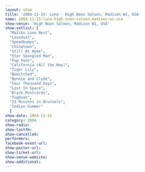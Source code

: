 ```yaml
---
layout: show
title: '2004-11-15: Luna - High Noon Saloon, Madison WI, USA'
name: 2004-11-15-luna-high-noon-saloon-madison-wi-usa
show-venue: 'High Noon Saloon, Madison WI, USA'
show-setlist: [
  "Malibu Love Nest",
  "Lovedust",
  "Speedbumps",
  "Chinatown",
  "Still At Home",
  "Star Spangled Man",
  "Pup Tent",
  "California (All the Way)",
  "Tiger Lily",
  "Bewitched",
  "Bonnie and Clyde",
  "Four Thousand Days",
  "Lost In Space",
  "Black Postcards",
  "Tugboat",
  "23 Minutes in Brussels",
  "Indian Summer"
  ]
show-date: 2004-11-15
category: 2004
show-radio: 
show-lastfm: 
show-cancelled: 
performers: 
facebook-event-url: 
show-poster-url: 
show-ticket-url: 
show-venue-website: 
show-additional: 
---
```


